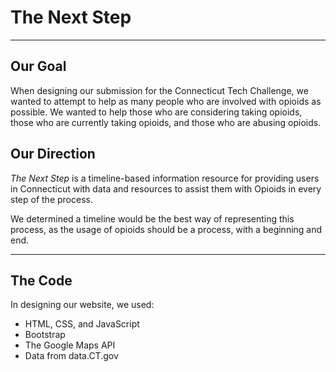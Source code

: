 # The Next Step
___
## Our Goal
When designing our submission for the Connecticut Tech Challenge, we wanted to attempt to help as many people who are involved with opioids as possible. We wanted to help those who are considering taking opioids, those who are currently taking opioids, and those who are abusing opioids.
## Our Direction
_The Next Step_ is a timeline-based information resource for providing users in Connecticut with data and resources to assist them with Opioids in every step of the process. 

We determined a timeline would be the best way of representing this process, as the usage of opioids should be a process, with a beginning and end.
___
## The Code
In designing our website, we used:
* HTML, CSS, and JavaScript
* Bootstrap
* The Google Maps API
* Data from data.CT.gov
